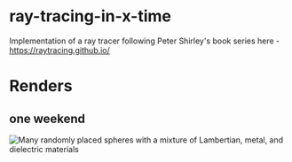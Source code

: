 # ray-tracing-in-x-time
Implementation of a ray tracer following Peter Shirley's book series here - https://raytracing.github.io/

# Renders
## one weekend
![Many randomly placed spheres with a mixture of Lambertian, metal, and dielectric materials](https://github.com/BrianPopeck/ray-tracing-in-x-time/blob/master/one_weekend/chapter_thirteen/final_render.ppm)
